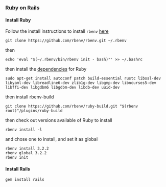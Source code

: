 ### Ruby on Rails

#### Install Ruby

Follow the install instructions to install `rbenv` [here](https://github.com/rbenv/rbenv#basic-git-checkout)

```
git clone https://github.com/rbenv/rbenv.git ~/.rbenv
```

then

```
echo 'eval "$(~/.rbenv/bin/rbenv init - bash)"' >> ~/.bashrc
```

then install the [dependencies](https://github.com/rbenv/ruby-build/wiki#suggested-build-environment) for Ruby

```
sudo apt-get install autoconf patch build-essential rustc libssl-dev libyaml-dev libreadline6-dev zlib1g-dev libgmp-dev libncurses5-dev libffi-dev libgdbm6 libgdbm-dev libdb-dev uuid-dev
```

then install rbenv-build

```
git clone https://github.com/rbenv/ruby-build.git "$(rbenv root)"/plugins/ruby-build
```

then check out versions available of Ruby to install

```
rbenv install -l
```

and chose one to install, and set it as global

```
rbenv install 3.2.2
rbenv global 3.2.2
rbenv init
```

#### Install Rails

```
gem install rails
```
